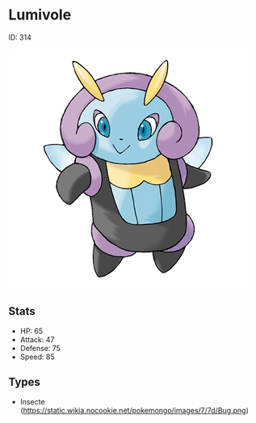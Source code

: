 # Lumivole


ID: 314

![](https://raw.githubusercontent.com/PokeAPI/sprites/master/sprites/pokemon/other/official-artwork/314.png "Lumivole")

## Stats


 - HP: 65
 - Attack: 47
 - Defense: 75
 - Speed: 85

## Types


 - Insecte (https://static.wikia.nocookie.net/pokemongo/images/7/7d/Bug.png)
